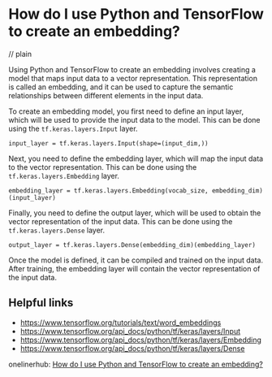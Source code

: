 # How do I use Python and TensorFlow to create an embedding?
// plain

Using Python and TensorFlow to create an embedding involves creating a model that maps input data to a vector representation. This representation is called an embedding, and it can be used to capture the semantic relationships between different elements in the input data.

To create an embedding model, you first need to define an input layer, which will be used to provide the input data to the model. This can be done using the `tf.keras.layers.Input` layer.

```
input_layer = tf.keras.layers.Input(shape=(input_dim,))
```

Next, you need to define the embedding layer, which will map the input data to the vector representation. This can be done using the `tf.keras.layers.Embedding` layer.

```
embedding_layer = tf.keras.layers.Embedding(vocab_size, embedding_dim)(input_layer)
```

Finally, you need to define the output layer, which will be used to obtain the vector representation of the input data. This can be done using the `tf.keras.layers.Dense` layer.

```
output_layer = tf.keras.layers.Dense(embedding_dim)(embedding_layer)
```

Once the model is defined, it can be compiled and trained on the input data. After training, the embedding layer will contain the vector representation of the input data.

## Helpful links

- https://www.tensorflow.org/tutorials/text/word_embeddings
- https://www.tensorflow.org/api_docs/python/tf/keras/layers/Input
- https://www.tensorflow.org/api_docs/python/tf/keras/layers/Embedding
- https://www.tensorflow.org/api_docs/python/tf/keras/layers/Dense

onelinerhub: [How do I use Python and TensorFlow to create an embedding?](https://onelinerhub.com/python-tensorflow/how-do-i-use-python-and-tensorflow-to-create-an-embedding)